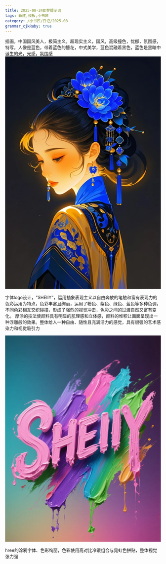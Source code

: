 ```yaml
---
title: 2025-08-24即梦提示词
tags: 新建,模板,小书匠
category: /小书匠/日记/2025-08
grammar_cjkRuby: true
---
```


插画，中国国风美人，极简主义，超现实主义，国风，高级撞色，忧郁，氛围感，特写，人像是蓝色，带着蓝色的簪花，中式美学，蓝色混融着黑色，蓝色是黑暗中诞生的光，光感，氛围感
![enter description here](./images/1756003482291.png)

字体logo设计，"SHEIIY”，运用抽象表现主义以自由奔放的笔触和富有表现力的色彩运用为特点，色彩丰富且绚丽，运用了粉色、紫色、绿色、蓝色等多种色调，不同色彩相互交织碰撞，形成了强烈的视觉冲击，色彩之间的过渡自然又富有变化。 厚涂的技法使颜料具有明显的肌理感和立体感，颜料的堆积让画面呈现出一种浮雕般的效果。整体给人一种自由、随性且充满活力的感觉，具有很强的艺术感染力和视觉吸引力

![enter description here](./images/1756004084908.png)

hree的涂鸦字体、色彩绚丽，色彩使用高对比冷暖组合与霓虹色拼贴，整体视觉张力强